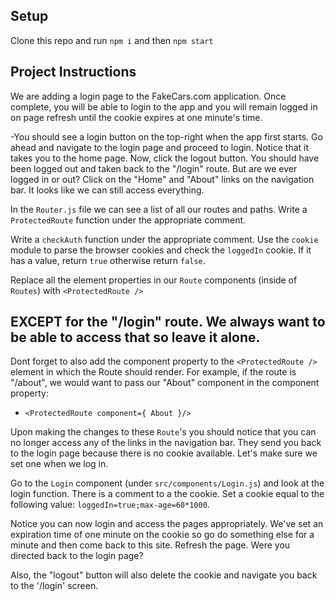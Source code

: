 ## Setup

Clone this repo and run `npm i` and then `npm start`

## Project Instructions

 We are adding a login page to the FakeCars.com application. Once complete, you will be able to login to the app and you will remain logged in on page refresh until the cookie expires at one minute's time.

-You should see a login button on the top-right when the app first starts. Go ahead and navigate to the login page and proceed to login. Notice that it takes you to the home page. Now, click the logout button. You should have been logged out and taken back to the "/login" route. But are we ever logged in or out? Click on the "Home" and "About" links on the navigation bar. It looks like we can still access everything.

In the `Router.js` file we can see a list of all our routes and paths. Write a `ProtectedRoute` function under the appropriate comment.

Write a `checkAuth` function under the appropriate comment. Use the `cookie` module to parse the browser cookies and check the `loggedIn` cookie. If it has a value, return `true` otherwise return `false`.

 Replace all the element properties in our `Route` components (inside of `Routes`) with `<ProtectedRoute />` 
## EXCEPT for the "/login" route. We always want to be able to access that so leave it alone.

 Dont forget to also add the component property to the `<ProtectedRoute />` element in which the Route should render. For example, if the route is "/about", we would want to pass our "About" component in the component property:
  - `<ProtectedRoute component={ About }/>`

 Upon making the changes to these `Route`'s you should notice that you can no longer access any of the links in the navigation bar. They send you back to the login page because there is no cookie available. Let's make sure we set one when we log in.

Go to the `Login` component (under `src/components/Login.js`) and look at the login function. There is a comment to a the cookie. Set a cookie equal to the following value: `loggedIn=true;max-age=60*1000`.

Notice you can now login and access the pages appropriately. We've set an expiration time of one minute on the cookie so go do something else for a minute and then come back to this site. Refresh the page. Were you directed back to the login page?

Also, the "logout" button will also delete the cookie and navigate you back to the '/login' screen.
